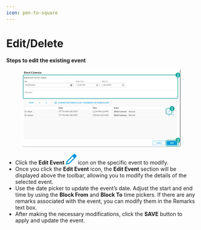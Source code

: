 ```yaml
---
icon: pen-to-square
---
```


# Edit/Delete

**Steps to edit the existing event**

<figure><img src="../../.gitbook/assets/image (39).png" alt=""><figcaption></figcaption></figure>

* Click the **Edit Event** ![](../../.gitbook/assets/Vector.svg) icon on the specific event to modify.&#x20;
* Once you click the **Edit Event** icon, the **Edit Event** section will be displayed above the toolbar, allowing you to modify the details of the selected event.
* Use the date picker to update the event’s date. Adjust the start and end time by using the **Block From** and **Block To** time pickers. If there are any remarks associated with the event, you can modify them in the Remarks text box.
* After making the necessary modifications, click the **SAVE** button to apply and update the event.
